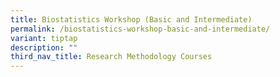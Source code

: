 ```yaml
---
title: Biostatistics Workshop (Basic and Intermediate)
permalink: /biostatistics-workshop-basic-and-intermediate/
variant: tiptap
description: ""
third_nav_title: Research Methodology Courses
---
```

